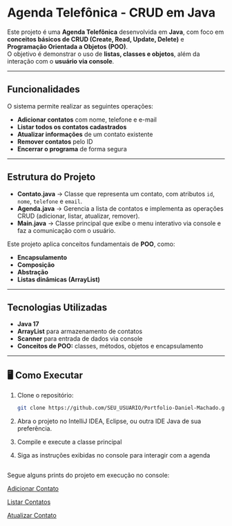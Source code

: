 #  Agenda Telefônica - CRUD em Java

Este projeto é uma **Agenda Telefônica** desenvolvida em **Java**, com foco em **conceitos básicos de CRUD (Create, Read, Update, Delete)** e **Programação Orientada a Objetos (POO)**.  
O objetivo é demonstrar o uso de **listas, classes e objetos**, além da interação com o **usuário via console**.

---

##  Funcionalidades

O sistema permite realizar as seguintes operações:

-  **Adicionar contatos** com nome, telefone e e-mail
-  **Listar todos os contatos cadastrados**
-  **Atualizar informações** de um contato existente
-  **Remover contatos** pelo ID
-  **Encerrar o programa** de forma segura

---

##  Estrutura do Projeto

- **Contato.java** → Classe que representa um contato, com atributos `id`, `nome`, `telefone` e `email`.
- **Agenda.java** → Gerencia a lista de contatos e implementa as operações CRUD (adicionar, listar, atualizar, remover).
- **Main.java** → Classe principal que exibe o menu interativo via console e faz a comunicação com o usuário.

Este projeto aplica conceitos fundamentais de **POO**, como:
- **Encapsulamento**
- **Composição**
- **Abstração**
- **Listas dinâmicas (ArrayList)**

---

##  Tecnologias Utilizadas

-  **Java 17**
-  **ArrayList** para armazenamento de contatos
-  **Scanner** para entrada de dados via console
-  **Conceitos de POO:** classes, métodos, objetos e encapsulamento

---

## 🖥️ Como Executar

1. Clone o repositório:
   ```bash
   git clone https://github.com/SEU_USUARIO/Portfolio-Daniel-Machado.git
   ```
2. Abra o projeto no IntelliJ IDEA, Eclipse, ou outra IDE Java de sua preferência.

3. Compile e execute a classe principal

4. Siga as instruções exibidas no console para interagir com a agenda


## 

Segue alguns prints do projeto em execução no console:


[Adicionar Contato](assets/Agenda_CRUD_1.png)

[Listar Contatos](assets/Agenda_CRUD_2.png)

[Atualizar Contato](assets/Agenda_CRUD_3.png)

 
